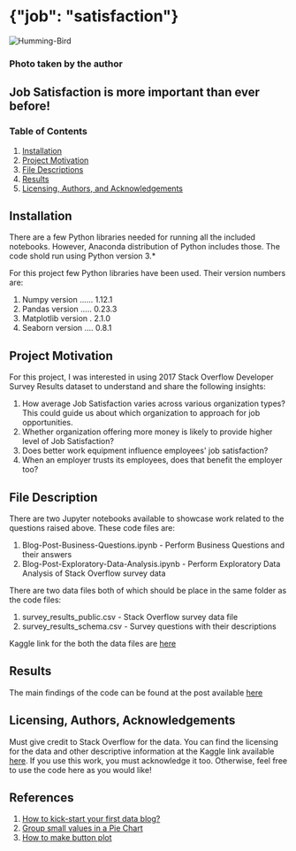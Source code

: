 # {"job": "satisfaction"}
![Humming-Bird](https://user-images.githubusercontent.com/7347974/190364874-eae81371-4332-4a74-ba95-881ab424cbd4.png)
### Photo taken by the author
## Job Satisfaction is more important than ever before!

### Table of Contents

1. [Installation](#installation)
2. [Project Motivation](#motivation)
3. [File Descriptions](#files)
4. [Results](#results)
5. [Licensing, Authors, and Acknowledgements](#licensing)

## Installation <a name="installation"></a>

There are a few Python libraries needed for running all the included notebooks. However, Anaconda distribution of Python includes those. The code shold run using Python version 3.*

For this project few Python libraries have been used. Their version numbers are:
1. Numpy version ...... 1.12.1
2. Pandas version ..... 0.23.3
3. Matplotlib version . 2.1.0
4. Seaborn version .... 0.8.1

## Project Motivation <a name="installation"></a>

For this project, I was interested in using 2017 Stack Overflow Developer Survey Results dataset to understand and share the following insights:
1. How average Job Satisfaction varies across various organization types? This  could guide us about which organization to approach for job opportunities.
2. Whether organization offering more money is likely to provide higher level of Job Satisfaction?
3. Does better work equipment influence employees' job satisfaction?
4. When an employer trusts its employees, does that benefit the employer too?

## File Description <a name="files"></a>

There are two Jupyter notebooks available to showcase work related to the questions raised above. These code files are:

1. Blog-Post-Business-Questions.ipynb - Perform Business Questions and their answers
2. Blog-Post-Exploratory-Data-Analysis.ipynb - Perform Exploratory Data Analysis of Stack Overflow survey data

There are two data files both of which should be place in the same folder as the code files:
1. survey_results_public.csv - Stack Overflow survey data file
2. survey_results_schema.csv - Survey questions with their descriptions

Kaggle link for the both the data files are [here](https://www.kaggle.com/datasets/stackoverflow/so-survey-2017)

## Results <a name="results"></a>

The main findings of the code can be found at the post available [here](https://sankar-ray.medium.com/are-you-looking-for-fulfillment-in-your-career-job-satisfaction-is-the-key-9af51517672b)

## Licensing, Authors, Acknowledgements <a name="licensing"></a>
Must give credit to Stack Overflow for the data. You can find the licensing for the data and other descriptive information at the Kaggle link available [here](https://www.kaggle.com/stackoverflow/so-survey-2017/data). If you use this work, you must acknowledge it too. Otherwise, feel free to use the code here as you would like!

## References <a name="references"></a>
1. [How to kick-start your first data blog?](https://towardsdatascience.com/how-to-kick-start-your-first-data-blog-9b850a0b8f46)
2. [Group small values in a Pie Chart](https://stackoverflow.com/questions/69839373/group-small-values-in-a-pie-chart)
3. [How to make button plot](https://datavizpyr.com/how-to-make-bubble-plot-with-seaborn-scatterplot-in-python/)
